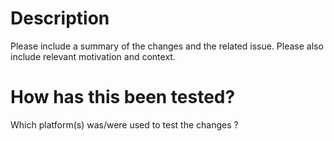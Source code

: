 # Description

Please include a summary of the changes and the related issue. Please also include relevant motivation and context.

# How has this been tested?

Which platform(s) was/were used to test the changes ?
